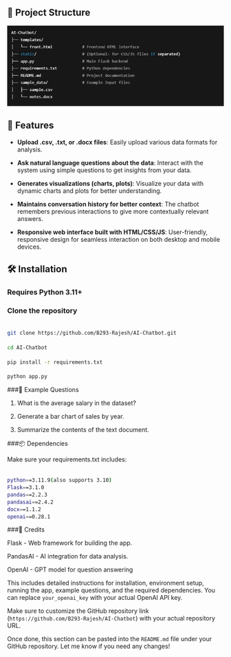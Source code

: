 ## 📁 Project Structure

![Structure](https://github.com/B293-Rajesh/AI-Chatbot/blob/main/data/Screenshot%202025-05-09%20065841.png)
## 🚀 Features

- **Upload .csv, .txt, or .docx files**: Easily upload various data formats for analysis.
  
- **Ask natural language questions about the data**: Interact with the system using simple questions to get insights from your data.

- **Generates visualizations (charts, plots)**: Visualize your data with dynamic charts and plots for better understanding.

- **Maintains conversation history for better context**: The chatbot remembers previous interactions to give more contextually relevant answers.

- **Responsive web interface built with HTML/CSS/JS**: User-friendly, responsive design for seamless interaction on both desktop and mobile devices.
## 🛠️ Installation

### Requires Python 3.11+

### Clone the repository

```bash

git clone https://github.com/B293-Rajesh/AI-Chatbot.git

cd AI-Chatbot

pip install -r requirements.txt

python app.py
```
###📝 Example Questions

1. What is the average salary in the dataset?

2. Generate a bar chart of sales by year.

3. Summarize the contents of the text document.

###📦 Dependencies

Make sure your requirements.txt includes:

```bash

python==3.11.9(also supports 3.10)
Flask==3.1.0
pandas==2.2.3
pandasai==2.4.2
docx==1.1.2
openai==0.28.1

```
###🤖 Credits

Flask - Web framework for building the app.

PandasAI - AI integration for data analysis.

OpenAI - GPT model for question answering



This includes detailed instructions for installation, environment setup, running the app, example questions, and the required dependencies. You can replace `your_openai_key` with your actual OpenAI API key.

Make sure to customize the GitHub repository link (`https://github.com/B293-Rajesh/AI-Chatbot`) with your actual repository URL.

Once done, this section can be pasted into the `README.md` file under your GitHub repository. Let me know if you need any changes!
